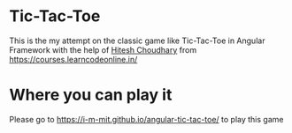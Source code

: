 # Tic-Tac-Toe

This is the my attempt on the classic game like Tic-Tac-Toe in Angular Framework with the help of [Hitesh Choudhary](https://github.com/hiteshchoudhary) from <https://courses.learncodeonline.in/>

# Where you can play it

Please go to <https://i-m-mit.github.io/angular-tic-tac-toe/> to play this game
